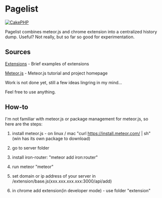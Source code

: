 # Pagelist

[![CakePHP](http://cakephp.org/img/cake-logo.png)](http://www.cakephp.org)

Pagelist combines meteor.js and chrome extension into a centralized history dump.
Useful?  Not really, but so far so good for experimentation.

## Sources

[Extensions](https://developer.chrome.com/extensions) - Brief examples of extensions

[Meteor.js](https://www.meteor.com/learn) - Meteor.js tutorial and project homepage

Work is not done yet, still a few ideas lingring in my mind...

Feel free to use anything.

## How-to

I'm not familiar with meteor.js or package management for meteor.js, so here are the steps:

1) install meteor.js - on linux / mac "curl https://install.meteor.com/ | sh"(win has its own package to download)

2) go to server folder

3) install iron-router: "meteor add iron:router"

4) run meteor "meteor"

5) set domain or ip address of your server in /extension/base.js(xxx.xxx.xxx.xxx:3000/api/add)

6) in chrome add extension(in developer mode) - use folder "extension"
